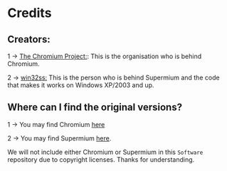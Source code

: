 # Credits

## Creators: 

1 -> [The Chromium Project:](https://github.com/chromium): This is the organisation who is behind Chromium.

2 -> [win32ss:](https://github.com/win32ss) This is the person who is behind Supermium and the code that makes it works on Windows XP/2003 and up.

## Where can I find the original versions?

1 -> You may find Chromium [here](https://github.com/chromium/chromium)

2 -> You may find Supermium [here](https://github.com/win32ss/supermium).

We will not include either Chromium or Supermium in this `Software` repository due to copyright licenses. Thanks for understanding.

